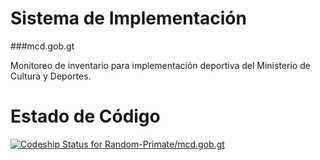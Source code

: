 Sistema de Implementación
========================

###mcd.gob.gt

Monitoreo de inventario para implementación deportiva del Ministerio de Cultura y Deportes.

Estado de Código
================
[ ![Codeship Status for Random-Primate/mcd.gob.gt](https://codeship.io/projects/b6b83140-4217-0132-8799-4e1783c990df/status)](https://codeship.io/projects/44334)
